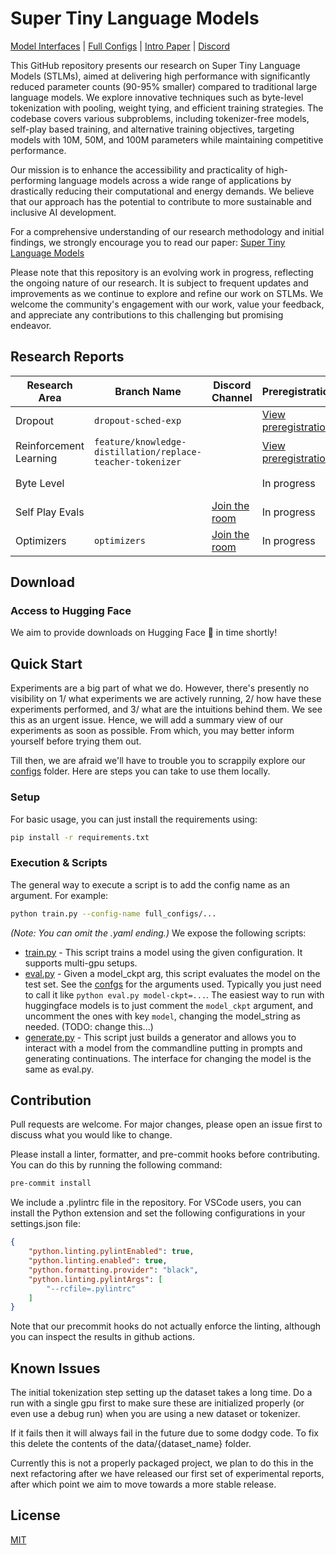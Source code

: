 # Super Tiny Language Models

[Model Interfaces](models/README.md) | [Full Configs](configs/full_configs/) | [Intro Paper](https://arxiv.org/abs/2405.14159) | [Discord](https://discord.gg/wwTruDPH)

This GitHub repository presents our research on Super Tiny Language Models (STLMs), aimed at delivering high performance with significantly reduced parameter counts (90-95% smaller) compared to traditional large language models. We explore innovative techniques such as byte-level tokenization with pooling, weight tying, and efficient training strategies. The codebase covers various subproblems, including tokenizer-free models, self-play based training, and alternative training objectives, targeting models with 10M, 50M, and 100M parameters while maintaining competitive performance.

Our mission is to enhance the accessibility and practicality of high-performing language models across a wide range of applications by drastically reducing their computational and energy demands. We believe that our approach has the potential to contribute to more sustainable and inclusive AI development.

For a comprehensive understanding of our research methodology and initial findings, we strongly encourage you to read our paper: [Super Tiny Language Models](https://arxiv.org/abs/2405.14159)

Please note that this repository is an evolving work in progress, reflecting the ongoing nature of our research. It is subject to frequent updates and improvements as we continue to explore and refine our work on STLMs. We welcome the community's engagement with our work, value your feedback, and appreciate any contributions to this challenging but promising endeavor.

## Research Reports

| Research Area               | Branch Name                    | Discord Channel     | Preregistration | Full Report  |
|-----------------------------|--------------------------------|---------------------|-----------------|--------------|
| Dropout | `dropout-sched-exp`   |                | [View preregistration](https://github.com/LeonGuertler/SuperTinyLanguageModels/blob/main/pre_reports/dropout_prereport.pdf) | In progress |
| Reinforcement Learning   | `feature/knowledge-distillation/replace-teacher-tokenizer`|                  | [View preregistration](reports/preregistration-knowledgedistillation.pdf)  | In progress  |
| Byte Level             |        |                       | In progress  | In progress  |
| Self Play Evals        |            |   [Join the room](https://discord.gg/hgVhe6Hp)                 | In progress| In progress  |
| Optimizers   | `optimizers` | [Join the room](https://discord.gg/S5Q2ZmWY) | In progress | In progress


## Download
### Access to Hugging Face
We aim to provide downloads on Hugging Face 🤗 in time shortly!

## Quick Start
Experiments are a big part of what we do. However, there's presently no visibility on 1/ what experiments we are actively running, 2/ how have these experiments performed, and 3/ what are the intuitions behind them. We see this as an urgent issue. Hence, we will add a summary view of our experiments as soon as possible. From which, you may better inform yourself before trying them out.

Till then, we are afraid we'll have to trouble you to scrappily explore our [configs](configs/full_configs) folder. Here are steps you can take to use them locally.

### Setup
For basic usage, you can just install the requirements using:
```bash
pip install -r requirements.txt
```

### Execution & Scripts
The general way to execute a script is to add the config name as an argument. For example:
```bash
python train.py --config-name full_configs/...
```
*(Note: You can omit the .yaml ending.)*
We expose the following scripts:
- [train.py](train.py) - This script trains a model using the given configuration. It supports multi-gpu setups.
- [eval.py](eval.py) - Given a model_ckpt arg, this script evaluates the model on the test set. See the [confgs](configs/test.yaml) for the arguments used. Typically you just need to call it like `python eval.py model-ckpt=...`. The easiest way to run with huggingface models is to just comment the `model_ckpt` argument, and uncomment the ones with key `model`, changing the model_string as needed. (TODO: change this...)
- [generate.py](generate.py) - This script just builds a generator and allows you to interact with a model from the commandline putting in prompts and generating continuations. The interface for changing the model is the same as eval.py.

## Contribution
Pull requests are welcome. For major changes, please open an issue first to discuss what you would like to change.

Please install a linter, formatter, and pre-commit hooks before contributing. You can do this by running the following command:
```bash
pre-commit install
```

We include a .pylintrc file in the repository. For VSCode users, you can install the Python extension and set the following configurations in your settings.json file:
```json
{
    "python.linting.pylintEnabled": true,
    "python.linting.enabled": true,
    "python.formatting.provider": "black",
    "python.linting.pylintArgs": [
        "--rcfile=.pylintrc"
    ]
}
```
Note that our precommit hooks do not actually enforce the linting, although you can inspect the results in github actions.

## Known Issues
The initial tokenization step setting up the dataset takes a long time. Do a run with a single gpu first to make sure these are initialized properly (or even use a debug run) when you are using a new dataset or tokenizer.

If it fails then it will always fail in the future due to some dodgy code. To fix this delete the contents of the data/{dataset_name} folder.

Currently this is not a properly packaged project, we plan to do this in the next refactoring after we have released our first set of experimental reports, after which point we aim to move towards a more stable release.

## License
[MIT](LICENSE)
